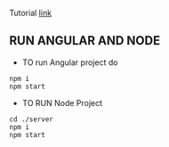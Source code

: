 Tutorial [link](https://www.digitalocean.com/community/tutorials/angular-angular-and-leaflet)


## RUN ANGULAR AND NODE


- TO run Angular project do

```
npm i
npm start
```


- TO RUN Node Project


```
cd ./server
npm i
npm start

```